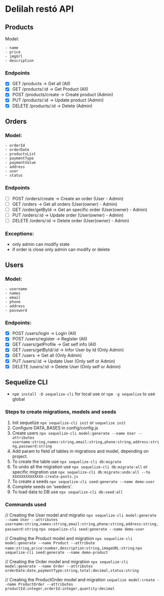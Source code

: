 # Delilah restó API

## Products

Model:

```
- name
- price
- imgUrl
- description
```

### Endpoints

- [x] GET /products -> Get all (All)
- [x] GET /products/:id -> Get Product (All)
- [x] POST /products/create -> Create product (Admin)
- [x] PUT /products/:id -> Update product (Admin)
- [x] DELETE /products/:id -> Delete (Admin)

## Orders

### Model:

```
- orderId
- orderDate
- productsList
- paymentType
- paymentValue
- address
- user
- status
```

### Endpoints

- [ ] POST /orders/create -> Create an order (User - Admin)
- [ ] GET /orders -> Get all orders (User(owner) - Admin)
- [ ] GET /order/getById -> Get an specific order (User(owner) - Admin)
- [ ] PUT /orders/:id -> Update order (User(owner) - Admin)
- [ ] DELETE /orders/:id -> Delete order (User(owner) - Admin)

### Exceptions:

- only admin can modify state
- if order is close only admin can modify or delete

## Users

### Model:

```
- username
- names
- email
- phone
- address
- password
```

### Endpoints:

- [x] POST /users/login -> Login (All)
- [x] POST /users/register -> Register (All)
- [x] GET /users/getProfile -> Get self info (All)
- [x] GET /users/getById/:id -> Infor User by Id (Only Admin)
- [x] GET /users -> Get all (Only Admin)
- [x] PUT /users/:id -> Update User (Only self or Admin)
- [x] DELETE /users/:id -> Delete User (Only self or Admin)

## Sequelize CLI

- `npm install -D sequelize-cli` for local use or `npm -g sequelize` to use global

### Steps to create migrations, models and seeds

1. Init sequelize `npx sequelize-cli init` or `sequelize init`
2. Configure DATA_BASES in config/config.js
3. Create users `npx sequelize-cli model:generate --name User --attributes username:string,names:string,email:string,phone:string,address:string,password:string`
4. Add param to field of tables in migrations and model, depending on project.
5. To create the table use `npx sequelize-cli db:migrate`
6. To undo all the migration use `npx sequelize-cli db:migrate:all` or specific migration use `npx sequelize-cli db:migrate:undo:all --to XXXXXXXXXXXXXX-create-posts.js`
7. To create a seeds `npx sequelize-cli seed:generate --name demo-user`
8. Complete seeds on 'seeders'.
9. To load data to DB use `npx sequelize-cli db:seed:all`

### Commands used

// Creating the User model and migratio
`npx sequelize-cli model:generate --name User --attributes username:string,names:string,email:string,phone:string,address:string,password:string`
`npx sequelize-cli seed:generate --name demo-user`

// Creating the Product model and migration
`npx sequelize-cli model:generate --name Product --attribute name:string,price:number,description:string,imageURL:string`
`npx sequelize-cli seed:generate --name demo-product`

// Creating the Order model and migration
`npx sequelize-cli model:generate --name Order --attributes orderDate:date,paymentType:string,total:decimal,status:string`

// Creating the ProductOrder model and migration
`sequelize model:create --name ProductOrder --attributes productId:integer,orderId:integer,quantity:decimal`
